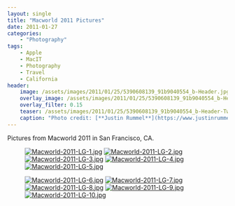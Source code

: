 ```yaml
---
layout: single
title: "Macworld 2011 Pictures"
date: 2011-01-27
categories:
    - "Photography"
tags:
    - Apple
    - MacIT
    - Photography
    - Travel
    - California
header:
    image: /assets/images/2011/01/25/5390608139_91b9040554_b-Header.jpg
    overlay_image: /assets/images/2011/01/25/5390608139_91b9040554_b-Header.jpg
    overlay_filter: 0.15
    teaser: /assets/images/2011/01/25/5390608139_91b9040554_b-Header-Twitter.jpg 		# Shrink image to 575 width
    caption: "Photo credit: [**Justin Rummel**](https://www.justinrummel.com)"
---
```


Pictures from Macworld 2011 in San Francisco, CA.

<figure class="fifth">
<a href="{{ site.url }}/assets/images/2011/01/25/Macworld-2011-LG-1.jpg"><img src="{{ site.url }}/assets/images/2011/01/25/Macworld-2011-SM-1.jpg" title="Macworld-2011-LG-1.jpg" /></a>
<a href="{{ site.url }}/assets/images/2011/01/25/Macworld-2011-LG-2.jpg"><img src="{{ site.url }}/assets/images/2011/01/25/Macworld-2011-SM-2.jpg" title="Macworld-2011-LG-2.jpg" /></a>
<a href="{{ site.url }}/assets/images/2011/01/25/Macworld-2011-LG-3.jpg"><img src="{{ site.url }}/assets/images/2011/01/25/Macworld-2011-SM-3.jpg" title="Macworld-2011-LG-3.jpg" /></a>
<a href="{{ site.url }}/assets/images/2011/01/25/Macworld-2011-LG-4.jpg"><img src="{{ site.url }}/assets/images/2011/01/25/Macworld-2011-SM-4.jpg" title="Macworld-2011-LG-4.jpg" /></a>
<a href="{{ site.url }}/assets/images/2011/01/25/Macworld-2011-LG-5.jpg"><img src="{{ site.url }}/assets/images/2011/01/25/Macworld-2011-SM-5.jpg" title="Macworld-2011-LG-5.jpg" /></a>
</figure>
<figure class="fifth">
<a href="{{ site.url }}/assets/images/2011/01/25/Macworld-2011-LG-6.jpg"><img src="{{ site.url }}/assets/images/2011/01/25/Macworld-2011-SM-6.jpg" title="Macworld-2011-LG-6.jpg" /></a>
<a href="{{ site.url }}/assets/images/2011/01/25/Macworld-2011-LG-7.jpg"><img src="{{ site.url }}/assets/images/2011/01/25/Macworld-2011-SM-7.jpg" title="Macworld-2011-LG-7.jpg" /></a>
<a href="{{ site.url }}/assets/images/2011/01/25/Macworld-2011-LG-8.jpg"><img src="{{ site.url }}/assets/images/2011/01/25/Macworld-2011-SM-8.jpg" title="Macworld-2011-LG-8.jpg" /></a>
<a href="{{ site.url }}/assets/images/2011/01/25/Macworld-2011-LG-9.jpg"><img src="{{ site.url }}/assets/images/2011/01/25/Macworld-2011-SM-9.jpg" title="Macworld-2011-LG-9.jpg" /></a>
<a href="{{ site.url }}/assets/images/2011/01/25/Macworld-2011-LG-10.jpg"><img src="{{ site.url }}/assets/images/2011/01/25/Macworld-2011-SM-10.jpg" title="Macworld-2011-LG-10.jpg" /></a>
</figure>

